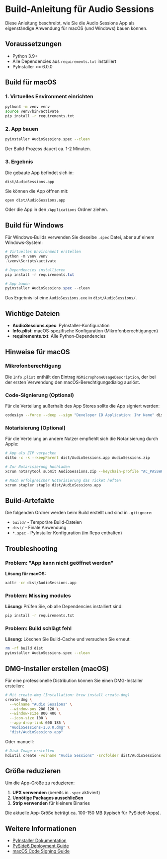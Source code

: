 # Build-Anleitung für Audio Sessions

Diese Anleitung beschreibt, wie Sie die Audio Sessions App als eigenständige Anwendung für macOS (und Windows) bauen können.

## Voraussetzungen

- Python 3.9+
- Alle Dependencies aus `requirements.txt` installiert
- PyInstaller >= 6.0.0

## Build für macOS

### 1. Virtuelles Environment einrichten

```bash
python3 -m venv venv
source venv/bin/activate
pip install -r requirements.txt
```

### 2. App bauen

```bash
pyinstaller AudioSessions.spec --clean
```

Der Build-Prozess dauert ca. 1-2 Minuten.

### 3. Ergebnis

Die gebaute App befindet sich in:
```
dist/AudioSessions.app
```

Sie können die App öffnen mit:
```bash
open dist/AudioSessions.app
```

Oder die App in den `/Applications` Ordner ziehen.

## Build für Windows

Für Windows-Builds verwenden Sie dieselbe `.spec` Datei, aber auf einem Windows-System:

```powershell
# Virtuelles Environment erstellen
python -m venv venv
.\venv\Scripts\activate

# Dependencies installieren
pip install -r requirements.txt

# App bauen
pyinstaller AudioSessions.spec --clean
```

Das Ergebnis ist eine `AudioSessions.exe` in `dist/AudioSessions/`.

## Wichtige Dateien

- **AudioSessions.spec**: PyInstaller-Konfiguration
- **Info.plist**: macOS-spezifische Konfiguration (Mikrofonberechtigungen)
- **requirements.txt**: Alle Python-Dependencies

## Hinweise für macOS

### Mikrofonberechtigung

Die `Info.plist` enthält den Eintrag `NSMicrophoneUsageDescription`, der bei der ersten Verwendung den macOS-Berechtigungsdialog auslöst.

### Code-Signierung (Optional)

Für die Verteilung außerhalb des App Stores sollte die App signiert werden:

```bash
codesign --force --deep --sign "Developer ID Application: Ihr Name" dist/AudioSessions.app
```

### Notarisierung (Optional)

Für die Verteilung an andere Nutzer empfiehlt sich die Notarisierung durch Apple:

```bash
# App als ZIP verpacken
ditto -c -k --keepParent dist/AudioSessions.app AudioSessions.zip

# Zur Notarisierung hochladen
xcrun notarytool submit AudioSessions.zip --keychain-profile "AC_PASSWORD" --wait

# Nach erfolgreicher Notarisierung das Ticket heften
xcrun stapler staple dist/AudioSessions.app
```

## Build-Artefakte

Die folgenden Ordner werden beim Build erstellt und sind in `.gitignore`:

- `build/` - Temporäre Build-Dateien
- `dist/` - Finale Anwendung
- `*.spec` - PyInstaller Konfiguration (im Repo enthalten)

## Troubleshooting

### Problem: "App kann nicht geöffnet werden"

**Lösung für macOS:**
```bash
xattr -cr dist/AudioSessions.app
```

### Problem: Missing modules

**Lösung:**
Prüfen Sie, ob alle Dependencies installiert sind:
```bash
pip install -r requirements.txt
```

### Problem: Build schlägt fehl

**Lösung:**
Löschen Sie Build-Cache und versuchen Sie erneut:
```bash
rm -rf build dist
pyinstaller AudioSessions.spec --clean
```

## DMG-Installer erstellen (macOS)

Für eine professionelle Distribution können Sie einen DMG-Installer erstellen:

```bash
# Mit create-dmg (Installation: brew install create-dmg)
create-dmg \
  --volname "Audio Sessions" \
  --window-pos 200 120 \
  --window-size 800 400 \
  --icon-size 100 \
  --app-drop-link 600 185 \
  "AudioSessions-1.0.0.dmg" \
  "dist/AudioSessions.app"
```

Oder manuell:

```bash
# Disk Image erstellen
hdiutil create -volname "Audio Sessions" -srcfolder dist/AudioSessions.app -ov -format UDZO AudioSessions.dmg
```

## Größe reduzieren

Um die App-Größe zu reduzieren:

1. **UPX verwenden** (bereits in `.spec` aktiviert)
2. **Unnötige Packages ausschließen**
3. **Strip verwenden** für kleinere Binaries

Die aktuelle App-Größe beträgt ca. 100-150 MB (typisch für PySide6-Apps).

## Weitere Informationen

- [PyInstaller Dokumentation](https://pyinstaller.org/en/stable/)
- [PySide6 Deployment Guide](https://doc.qt.io/qtforpython-6/deployment.html)
- [macOS Code Signing Guide](https://developer.apple.com/documentation/xcode/notarizing_macos_software_before_distribution)
